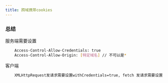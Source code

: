 ```yaml
---
title: 跨域携带cookies
---
```






### 总结

服务端需要设置

```bash
    Access-Control-Allow-Credentials: true
    Access-Control-Allow-Origin: [特定域名] // 不可以是*
```

客户端

```bash
    XMLHttpRequest发请求需要设置withCredentials=true, fetch 发请求需要设置 credentials = include
```